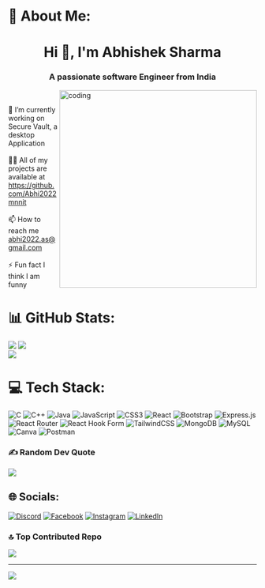 # 💫 About Me:


<h1 align="center">Hi 👋, I'm Abhishek Sharma</h1>
<h3 align="center">A passionate software Engineer from India</h3>

<img align="right" alt="coding" width="400" src="https://user-images.githubusercontent.com/55389276/140866485-8fb1c876-9a8f-4d6a-98dc-08c4981eaf70.gif"><br/>

🔭 I’m currently working on Secure Vault, a desktop Application<br><br>👨‍💻 All of my projects are available at https://github.com/Abhi2022mnnit<br><br>📫 How to reach me abhi2022.as@gmail.com<br><br>⚡ Fun fact I think I am funny<br/>



# 📊 GitHub Stats:
![](https://github-readme-stats.vercel.app/api/top-langs/?username=Abhi2022mnnit&theme=radical&hide_border=false&include_all_commits=true&count_private=false&layout=compact)
![](https://github-readme-stats.vercel.app/api?username=Abhi2022mnnit&theme=radical&hide_border=false&include_all_commits=true&count_private=false)<br/>
![](https://github-readme-streak-stats.herokuapp.com/?user=Abhi2022mnnit&theme=radical&hide_border=false)<br/>


# 💻 Tech Stack:
![C](https://img.shields.io/badge/c-%2300599C.svg?style=for-the-badge&logo=c&logoColor=white) ![C++](https://img.shields.io/badge/c++-%2300599C.svg?style=for-the-badge&logo=c%2B%2B&logoColor=white) ![Java](https://img.shields.io/badge/java-%23ED8B00.svg?style=for-the-badge&logo=openjdk&logoColor=white) ![JavaScript](https://img.shields.io/badge/javascript-%23323330.svg?style=for-the-badge&logo=javascript&logoColor=%23F7DF1E) ![CSS3](https://img.shields.io/badge/css3-%231572B6.svg?style=for-the-badge&logo=css3&logoColor=white) ![React](https://img.shields.io/badge/react-%2320232a.svg?style=for-the-badge&logo=react&logoColor=%2361DAFB) ![Bootstrap](https://img.shields.io/badge/bootstrap-%238511FA.svg?style=for-the-badge&logo=bootstrap&logoColor=white) ![Express.js](https://img.shields.io/badge/express.js-%23404d59.svg?style=for-the-badge&logo=express&logoColor=%2361DAFB) ![React Router](https://img.shields.io/badge/React_Router-CA4245?style=for-the-badge&logo=react-router&logoColor=white) ![React Hook Form](https://img.shields.io/badge/React%20Hook%20Form-%23EC5990.svg?style=for-the-badge&logo=reacthookform&logoColor=white) ![TailwindCSS](https://img.shields.io/badge/tailwindcss-%2338B2AC.svg?style=for-the-badge&logo=tailwind-css&logoColor=white) ![MongoDB](https://img.shields.io/badge/MongoDB-%234ea94b.svg?style=for-the-badge&logo=mongodb&logoColor=white) ![MySQL](https://img.shields.io/badge/mysql-%2300000f.svg?style=for-the-badge&logo=mysql&logoColor=white) ![Canva](https://img.shields.io/badge/Canva-%2300C4CC.svg?style=for-the-badge&logo=Canva&logoColor=white) ![Postman](https://img.shields.io/badge/Postman-FF6C37?style=for-the-badge&logo=postman&logoColor=white)

### ✍️ Random Dev Quote
![](https://quotes-github-readme.vercel.app/api?type=horizontal&theme=radical)



## 🌐 Socials:
[![Discord](https://img.shields.io/badge/Discord-%237289DA.svg?logo=discord&logoColor=white)](https://discord.gg/Abhi2022#9369) [![Facebook](https://img.shields.io/badge/Facebook-%231877F2.svg?logo=Facebook&logoColor=white)](https://facebook.com/https://www.facebook.com/profile.php?id=100026582160687) [![Instagram](https://img.shields.io/badge/Instagram-%23E4405F.svg?logo=Instagram&logoColor=white)](abhi_the_sharmaji ) [![LinkedIn](https://img.shields.io/badge/LinkedIn-%230077B5.svg?logo=linkedin&logoColor=white)](https://linkedin.com/in/abhishek-sharma-70340921b) 

### 🔝 Top Contributed Repo
![](https://github-contributor-stats.vercel.app/api?username=Abhi2022mnnit&limit=5&theme=dark&combine_all_yearly_contributions=true)

---
[![](https://visitcount.itsvg.in/api?id=Abhi2022mnnit&icon=0&color=0)](https://visitcount.itsvg.in)

<!-- Proudly created with GPRM ( https://gprm.itsvg.in ) -->
